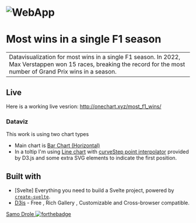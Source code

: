 # ![WebApp](https://github.com/samodrole/mostF1winsSeason/images/mostWinsCover.png)
# Most wins in a single F1 season
<table>
<tr>
<td>
  Datavisualization for most wins in a single F1 season. In 2022, Max Verstappen won 15 races, breaking the record for the most number of Grand Prix wins in a season.
</td>
</tr>
</table>


## Live
Here is a working live vesrion:  http://onechart.xyz/most_f1_wins/


### Dataviz
This work is using two chart types


- Main chart is [Bar Chart (Horizontal)](https://datavizproject.com/data-type/bar-chart-horizontal/)
- In a toltip I'm using [Line chart](https://datavizproject.com/data-type/line-chart/) with [curveStep point interpolator](http://using-d3js.com/05_04_curves.html) provided by D3.js and some extra SVG elements to indicate the first position.  


## Built with 

- [Svelte] Everything you need to build a Svelte project, powered by [`create-svelte`](https://github.com/sveltejs/kit/tree/master/packages/create-svelte).
- [D3js](https://developers.google.com/chart/interactive/docs/quick_start) - Free , Rich Gallery , Customizable and Cross-browser compatible.



[Samo Drole ](https://github.com/samodrole) [![forthebadge](https://forthebadge.com/images/badges/built-with-love.svg)](https://forthebadge.com)


